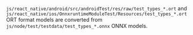`js/react_native/android/src/androidTest/res/raw/test_types_*.ort` and
`js/react_native/ios/OnnxruntimeModuleTest/Resources/test_types_*.ort` ORT format models are converted from
`js/node/test/testdata/test_types_*.onnx` ONNX models.
